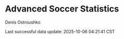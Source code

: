 # Advanced Soccer Statistics
Denis Ostroushko

<!-- gfm -->

Last successful data update: 2025-10-06 04:21:41 CST
